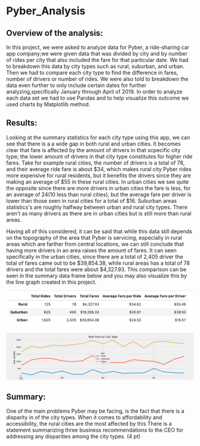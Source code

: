 # Pyber_Analysis
## Overview of the analysis:
In this project, we were asked to analyze data for Pyber, a ride-sharing car app company;we were given data that was divided by city and by number of rides per city that also included the fare for that particular date. We had to breakdown this data by city types such as rural, suburban, and urban. Then we had to compare each city type to find the difference in fares, number of drivers or number of rides. We were also told to breakdown the data even further to only include certain dates for further analyzing,specifically January through April of 2019. In order to analyze each data set we had to use Pandas and to help visualize this outcome we used charts by Matplotlib method. 

## Results:

Looking at the summary statistics for each city type using this app, we can see that there is a a wide gap in both rural and urban cities. It becomes clear that fare is affected by the amount of drivers in that scpecific city type; the lower amount of drivers in that city type constitutes for higher ride fares. Take for example rural cities, the number of drivers is a total of 78, and their average ride fare is about $34, which makes rural city Pyber rides more expensive for rural residents, but it benefits the drivers since they are making an average of $55 in these rural cities. In urban cities we see quite the opposite since there are more drivers in urban cities the fare is less, for an average of $24 ($10 less than rural cities), but the average fare per driver is lower than those seen in rural cities for a total of $16. Suburban areas statistics's are roughly halfway between urban and rural city types. There aren't as many drivers as there are in urban cities but is still more than rural areas.

Having all of this considered, it can be said that while this data still depends on the topography of the area that Pyber is servicing, especially in rural areas which are farther from central locations, we can still conclude that having more drivers in an area raises the amount of fares. It can seen specifically in the urban cities, since there are a total of 2,405 driver the total of fares came out to be $39,854.38, while rural areas has a total of 78 drivers and the total fares were about $4,327.93. This comparison can be seen in the summary data frame below and you may also visualize this by the line graph created in this project.

![Pyber_summary](https://github.com/Mparra14/Pyber_Analysis/blob/main/Pyber_Summary.png)

![pyber_fare_summary](https://github.com/Mparra14/Pyber_Analysis/blob/main/Pyber_Analysis/analysis/PyBer_fare_summary.png)

## Summary:

One of the main problems Pyber may be facing, is the fact that there is a disparity in of the city types. When it comes to affordability and accessibility, the rural cities are the most affected by this 
There is a statement summarizing three business recommendations to the CEO for addressing any disparities among the city types. (4 pt)

